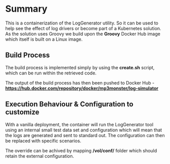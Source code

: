 # Summary
This is a containerization of the LogGenerator utility. So it can be used to help see the effect of log drivers or become part of a Kubernetes solution. As the solution uses Groovy we build upon the __Groovy__ Docker Hub image which itself is built on a Linux image.

## Build Process
The build process is implemented simply by using the __create.sh__ script, which can be run within the retrieved code. 

The output of the build process has then been pushed to Docker Hub - __https://hub.docker.com/repository/docker/mp3monster/log-simulator__

## Execution Behaviour & Configuration to customize
With a vanilla deployment, the container will run the LogGenerator tool using an internal small test data set and configuration which will mean that the logs are generated and sent to standard out. The configuration can then be replaced with specific scenarios.

The override can be achived by mapping __/vol/conf/__ folder which should retain the external configuration.
